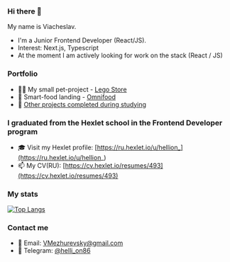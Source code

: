 ### Hi there 👋
My name is Viacheslav.
- I'm a Junior Frontend Developer (React/JS).
- Interest: Next.js, Typescript
- At the moment I am actively looking for work on the stack (React / JS)

### Portfolio
- 👨‍💻 My small pet-project - [Lego Store](https://github.com/hellion86/LegoStore)
- 🥗 Smart-food landing - [Omnifood](https://github.com/hellion86/omnifood_landing)
- 🏫 [Other projects completed during studying](https://github.com/hellion86/)

### I graduated from the Hexlet school in the Frontend Developer program
- 🎓 Visit my Hexlet profile: [https://ru.hexlet.io/u/hellion_](https://ru.hexlet.io/u/hellion_)  
- 📫 My CV(RU): [https://cv.hexlet.io/resumes/493](https://cv.hexlet.io/resumes/493)

### My stats
[![Top Langs](https://github-readme-stats.vercel.app/api/top-langs/?username=hellion86&layout=compact&theme=vision-friendly-dark)](https://github.com/anuraghazra/github-readme-stats)

### Contact me
- 📧 Email: [VMezhurevsky@gmail.com](mailto:VMezhurevsky@gmail.com)
- 📱 Telegram: [@helli_on86](https://t.me/helli_on86)
 

